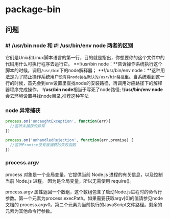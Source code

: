 # package-bin

## 问题
### #! /usr/bin node 和 #! /usr/bin/env node 两者的区别
它们是Unix和Linux脚本语言的第一行，目的就是指出，你想要你的这个文件中的代码用什么可执行程序去运行它。
**!/usr/bin node：**告诉操作系统执行这个脚本的时候，调用`/usr/bin`下的node解释器；
**!/usr/bin/env node：**这种用法是为了防止操作系统用户`没有将node装在默认的/usr/bin路径`里。当系统看到这一行的时候，首先会到env设置里查找node的安装路径，再调用对应路径下的解释器程序完成操作。
**!/usr/bin node**相当于写死了node路径;
**!/usr/bin/env node**会去环境设置寻找node目录,推荐这种写法

### node 异常捕获
``` js
process.on('uncaughtException', function(err){	
  //监听未捕获的异常
}) 

process.on('unhandledRejection', function(err,promise) {	
  //监听Promise没有被捕获的失败函数
})
```

### process.argv
process 对象是一个全局变量，它提供当前 Node.js 进程的有关信息，以及控制当前 Node.js 进程。 因为是全局变量，所以无需使用 require()。

process.argv 属性返回一个数组，这个数组包含了启动Node.js进程时的命令行参数。第一个元素为process.execPath。如果需要获取argv[0]的值请参见node文档的 process.argv0。第二个元素为当前执行的JavaScript文件路径。剩余的元素为其他命令行参数。


